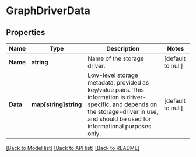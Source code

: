# GraphDriverData

## Properties
Name | Type | Description | Notes
------------ | ------------- | ------------- | -------------
**Name** | **string** | Name of the storage driver. | [default to null]
**Data** | **map[string]string** | Low-level storage metadata, provided as key/value pairs.  This information is driver-specific, and depends on the storage-driver in use, and should be used for informational purposes only.  | [default to null]

[[Back to Model list]](../README.md#documentation-for-models) [[Back to API list]](../README.md#documentation-for-api-endpoints) [[Back to README]](../README.md)


